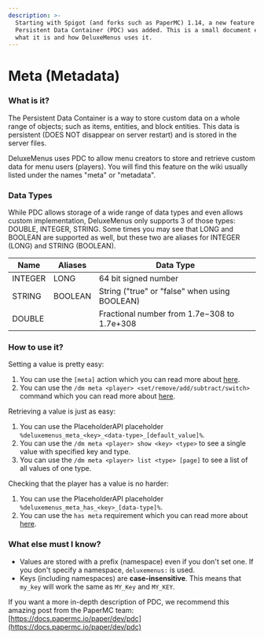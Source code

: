 ```yaml
---
description: >-
  Starting with Spigot (and forks such as PaperMC) 1.14, a new feature called
  Persistent Data Container (PDC) was added. This is a small document explaining
  what it is and how DeluxeMenus uses it.
---
```


# Meta (Metadata)

### What is it?

The Persistent Data Container is a way to store custom data on a whole range of objects; such as items, entities, and block entities. This data is persistent (DOES NOT disappear on server restart) and is stored in the server files.

DeluxeMenus uses PDC to allow menu creators to store and retrieve custom data for menu users (players). You will find this feature on the wiki usually listed under the names "meta" or "metadata".

### Data Types

While PDC allows storage of a wide range of data types and even allows custom implementation, DeluxeMenus only supports 3 of those types: DOUBLE, INTEGER, STRING. Some times you may see that LONG and BOOLEAN are supported as well, but these two are aliases for INTEGER (LONG) and STRING (BOOLEAN).

| Name    | Aliases | Data Type                                     |
| ------- | ------- | --------------------------------------------- |
| INTEGER | LONG    | 64 bit signed number                          |
| STRING  | BOOLEAN | String ("true" or "false" when using BOOLEAN) |
| DOUBLE  |         | Fractional number from 1.7e−308 to 1.7e+308   |

### How to use it?

Setting a value is pretty easy:

1. You can use the `[meta]` action which you can read more about [here](../../clips-plugins/deluxemenus/options-and-configurations/#actions-types).
2. You can use the `/dm meta <player> <set/remove/add/subtract/switch>` command which you can read more about [here](../../clips-plugins/deluxemenus/commands-and-permissions.md#commands).

Retrieving a value is just as easy:

1. You can use the PlaceholderAPI placeholder `%deluxemenus_meta_<key>_<data-type>_[default_value]%`.
2. You can use the `/dm meta <player> show <key> <type>` to see a single value with specified key and type.
3. You can use the `/dm meta <player> list <type> [page]` to see a list of all values of one type.

Checking that the player has a value is no harder:

1. You can use the PlaceholderAPI placeholder `%deluxemenus_meta_has_<key>_[data-type]%`.
2. You can use the `has meta` requirement which you can read more about [here](../../clips-plugins/deluxemenus/options-and-configurations/requirements.md#has-meta).

### What else must I know?

* Values are stored with a prefix (namespace) even if you don't set one. If you don't specify a namespace, `deluxemenus:` is used.
* Keys (including namespaces) are **case-insensitive**. This means that `my_key` will work the same as `MY_Key` and `MY_KEY`.

If you want a more in-depth description of PDC, we recommend this amazing post from the PaperMC team: [https://docs.papermc.io/paper/dev/pdc](https://docs.papermc.io/paper/dev/pdc)
